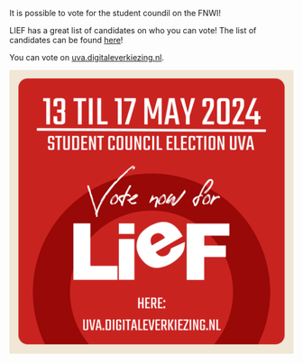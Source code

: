 It is possible to vote for the student coundil on the FNWI!

LIEF has a great list of candidates on who you can vote! The list of candidates can be found [here](/stem)!

You can vote on [uva.digitaleverkiezing.nl](https://uva.digitaleverkiezing.nl).

![Stem op LIEF!](/assets/imgs/verkiezingen2024/stem_op_lief.png)
